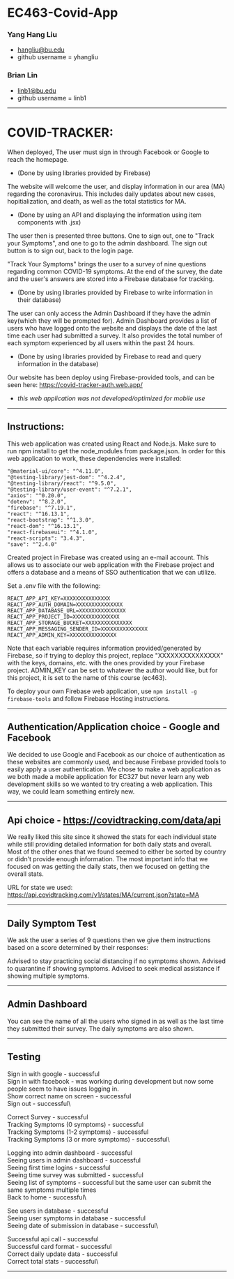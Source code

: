 # EC463-Covid-App

### Yang Hang Liu 
 - hangliu@bu.edu
 - github username = yhangliu

### Brian Lin
 - linb1@bu.edu
 - github username = linb1

----------------------------------------------------------------------
# COVID-TRACKER:

When deployed, The user must sign in through Facebook or Google to reach the homepage. 
 - (Done by using libraries provided by Firebase)

The website will welcome the user, and display information in our area (MA) regarding the coronavirus. This includes daily updates about new cases, hopitialization, and death, as well as the total statistics for MA. 
 - (Done by using an API and displaying the information using item components with .jsx)

The user then is presented three buttons. One to sign out, one to "Track your Symptoms", and one to go to the admin dashboard. The sign out button is to sign out, back to the login page.

"Track Your Symptoms" brings the user to a survey of nine questions regarding common COVID-19 symptoms. At the end of the survey, the date and the user's answers are stored into a Firebase database for tracking. 
 - (Done by using libraries provided by Firebase to write information in their database)

The user can only access the Admin Dashboard if they have the admin key(which they will be prompted for). Admin Dashboard provides a list of users who have logged onto the website and displays the date of the last time each user had submitted a survey. It also provides the total number of each symptom experienced by all users within the past 24 hours.
 - (Done by using libraries provided by Firebase to read and query information in the database)

Our website has been deploy using Firebase-provided tools, and can be seen here: https://covid-tracker-auth.web.app/
 - *this web application was not developed/optimized for mobile use*

----------------------------------------------------------------------


## Instructions:
This web application was created using React and Node.js.
Make sure to run npm install to get the node_modules from package.json.
In order for this web application to work, these dependencies were installed:

    "@material-ui/core": "^4.11.0",
    "@testing-library/jest-dom": "^4.2.4",
    "@testing-library/react": "^9.5.0",
    "@testing-library/user-event": "^7.2.1",
    "axios": "^0.20.0",
    "dotenv": "^8.2.0",
    "firebase": "^7.19.1",
    "react": "^16.13.1",
    "react-bootstrap": "^1.3.0",
    "react-dom": "^16.13.1",
    "react-firebaseui": "^4.1.0",
    "react-scripts": "3.4.3",
    "save": "^2.4.0"
    
Created project in Firebase was created using an e-mail account. This allows us to associate our web application with the Firebase project and offers a database and a means of SSO authentication that we can utilize. 

Set a .env file with the following:

    REACT_APP_API_KEY=XXXXXXXXXXXXXXX
    REACT_APP_AUTH_DOMAIN=XXXXXXXXXXXXXXX
    REACT_APP_DATABASE_URL=XXXXXXXXXXXXXXX
    REACT_APP_PROJECT_ID=XXXXXXXXXXXXXXX
    REACT_APP_STORAGE_BUCKET=XXXXXXXXXXXXXXX
    REACT_APP_MESSAGING_SENDER_ID=XXXXXXXXXXXXXXX
    REACT_APP_ADMIN_KEY=XXXXXXXXXXXXXXX

Note that each variable requires information provided/generated by Firebase, so if trying to deploy this project, replace "XXXXXXXXXXXXXXX" with the keys, domains, etc. with the ones provided by your Firebase project. ADMIN_KEY can be set to whatever the author would like, but for this project, it is set to the name of this course (ec463).

To deploy your own Firebase web application, use `npm install -g firebase-tools` and follow Firebase Hosting instructions.

----------------------------------------------------------------------


## Authentication/Application choice - Google and Facebook

We decided to use Google and Facebook as our choice of authentication as these websites are commonly used, and because Firebase provided tools to easily apply a user authentication.
We chose to make a web application as we both made a mobile application for EC327 but never learn any web development skills so we wanted to try creating a web application. This way, we could learn something entirely new.

----------------------------------------------------------------------


## Api choice - https://covidtracking.com/data/api

We really liked this site since it showed the stats for each individual state while still providing detailed information for both daily stats and overall. Most of the other ones that we found seemed to either be sorted by country or didn't provide enough information.
The most important info that we focused on was getting the daily stats, then we focused on getting the overall stats.

URL for state we used: https://api.covidtracking.com/v1/states/MA/current.json?state=MA

----------------------------------------------------------------------


## Daily Symptom Test

We ask the user a series of 9 questions then we give them instructions based on a score determined by their responses:

Advised to stay practicing social distancing if no symptoms shown.
Advised to quarantine if showing symptoms.
Advised to seek medical assistance if showing multiple symptoms.

----------------------------------------------------------------------

## Admin Dashboard

You can see the name of all the users who signed in as well as the last time they submitted their survey. The daily symptoms are also shown.

----------------------------------------------------------------------

## Testing

Sign in with google - successful \
Sign in with facebook - was working during development but now some people seem to have issues logging in.\
Show correct name on screen - successful\
Sign out - successful\

Correct Survey - successful\
Tracking Symptoms (0 symptoms) - successful\
Tracking Symptoms (1-2 symptoms) - successful\
Tracking Symptoms (3 or more symptoms) - successful\

Logging into admin dashboard - successful\
Seeing users in admin dashboard - successful\
Seeing first time logins - successful\
Seeing time survey was submitted - successful\
Seeing list of symptoms - successful but the same user can submit the same symptoms multiple times\
Back to home - successful\

See users in database - successful\
Seeing user symptoms in database - successful\
Seeing date of submission in database - successful\

Successful api call - successful\
Successful card format - successful\
Correct daily update data - successful\
Correct total stats - successful\



----------------------------------------------------------------------
